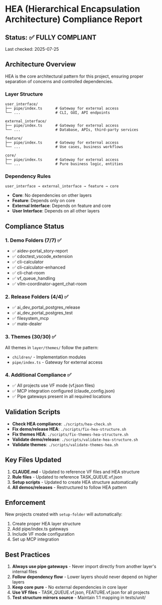 # HEA (Hierarchical Encapsulation Architecture) Compliance Report

## Status: ✅ FULLY COMPLIANT

Last checked: 2025-07-25

## Architecture Overview

HEA is the core architectural pattern for this project, ensuring proper separation of concerns and controlled dependencies.

### Layer Structure

```
user_interface/
├── pipe/index.ts      # Gateway for external access
└── ...                # CLI, GUI, API endpoints

external_interface/
├── pipe/index.ts      # Gateway for external access
└── ...                # Database, APIs, third-party services

feature/
├── pipe/index.ts      # Gateway for external access
└── ...                # Use cases, business workflows

core/
├── pipe/index.ts      # Gateway for external access
└── ...                # Pure business logic, entities
```

### Dependency Rules

```
user_interface → external_interface → feature → core
```

- **Core**: No dependencies on other layers
- **Feature**: Depends only on core
- **External Interface**: Depends on feature and core
- **User Interface**: Depends on all other layers

## Compliance Status

### 1. Demo Folders (7/7) ✅
- ✅ aidev-portal_story-report
- ✅ cdoctest_vscode_extension
- ✅ cli-calculator
- ✅ cli-calculator-enhanced
- ✅ cli-chat-room
- ✅ vf_queue_handling
- ✅ vllm-coordinator-agent_chat-room

### 2. Release Folders (4/4) ✅
- ✅ ai_dev_portal_postgres_release
- ✅ ai_dev_portal_postgres_test
- ✅ filesystem_mcp
- ✅ mate-dealer

### 3. Themes (30/30) ✅
All themes in `layer/themes/` follow the pattern:
- `children/` - Implementation modules
- `pipe/index.ts` - Gateway for external access

### 4. Additional Compliance ✅
- ✅ All projects use VF mode (vf.json files)
- ✅ MCP integration configured (claude_config.json)
- ✅ Pipe gateways present in all required locations

## Validation Scripts

- **Check HEA compliance**: `./scripts/hea-check.sh`
- **Fix demo/release HEA**: `./scripts/fix-hea-structure.sh`
- **Fix themes HEA**: `./scripts/fix-themes-hea-structure.sh`
- **Validate demo/release**: `./scripts/validate-hea-structure.sh`
- **Validate themes**: `./scripts/validate-themes-hea.sh`

## Key Files Updated

1. **CLAUDE.md** - Updated to reference VF files and HEA structure
2. **Rule files** - Updated to reference TASK_QUEUE.vf.json
3. **Setup scripts** - Updated to create HEA structure automatically
4. **All demos/releases** - Restructured to follow HEA pattern

## Enforcement

New projects created with `setup-folder` will automatically:
1. Create proper HEA layer structure
2. Add pipe/index.ts gateways
3. Include VF mode configuration
4. Set up MCP integration

## Best Practices

1. **Always use pipe gateways** - Never import directly from another layer's internal files
2. **Follow dependency flow** - Lower layers should never depend on higher layers
3. **Keep core pure** - No external dependencies in core layer
4. **Use VF files** - TASK_QUEUE.vf.json, FEATURE.vf.json for all projects
5. **Test structure mirrors source** - Maintain 1:1 mapping in tests/unit/